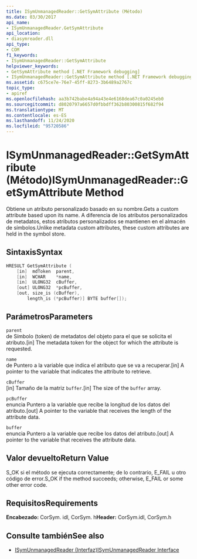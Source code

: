 ```yaml
---
title: ISymUnmanagedReader::GetSymAttribute (Método)
ms.date: 03/30/2017
api_name:
- ISymUnmanagedReader.GetSymAttribute
api_location:
- diasymreader.dll
api_type:
- COM
f1_keywords:
- ISymUnmanagedReader::GetSymAttribute
helpviewer_keywords:
- GetSymAttribute method [.NET Framework debugging]
- ISymUnmanagedReader::GetSymAttribute method [.NET Framework debugging]
ms.assetid: c675ce7e-76e7-45ff-8273-3b6489a2767c
topic_type:
- apiref
ms.openlocfilehash: aa3b742babe4a94a43e4e6168dea67c0a0245eb0
ms.sourcegitcommit: d8020797a6657d0fbbdff362b80300815f682f94
ms.translationtype: MT
ms.contentlocale: es-ES
ms.lasthandoff: 11/24/2020
ms.locfileid: "95720586"
---
```

# <a name="isymunmanagedreadergetsymattribute-method"></a><span data-ttu-id="d51cc-102">ISymUnmanagedReader::GetSymAttribute (Método)</span><span class="sxs-lookup"><span data-stu-id="d51cc-102">ISymUnmanagedReader::GetSymAttribute Method</span></span>

<span data-ttu-id="d51cc-103">Obtiene un atributo personalizado basado en su nombre.</span><span class="sxs-lookup"><span data-stu-id="d51cc-103">Gets a custom attribute based upon its name.</span></span> <span data-ttu-id="d51cc-104">A diferencia de los atributos personalizados de metadatos, estos atributos personalizados se mantienen en el almacén de símbolos.</span><span class="sxs-lookup"><span data-stu-id="d51cc-104">Unlike metadata custom attributes, these custom attributes are held in the symbol store.</span></span>  
  
## <a name="syntax"></a><span data-ttu-id="d51cc-105">Sintaxis</span><span class="sxs-lookup"><span data-stu-id="d51cc-105">Syntax</span></span>  
  
```cpp  
HRESULT GetSymAttribute (  
    [in]  mdToken  parent,  
    [in]  WCHAR    *name,  
    [in]  ULONG32  cBuffer,  
    [out] ULONG32  *pcBuffer,  
    [out, size_is (cBuffer),  
        length_is (*pcBuffer)] BYTE buffer[]);  
```  
  
## <a name="parameters"></a><span data-ttu-id="d51cc-106">Parámetros</span><span class="sxs-lookup"><span data-stu-id="d51cc-106">Parameters</span></span>  

 `parent`  
 <span data-ttu-id="d51cc-107">de Símbolo (token) de metadatos del objeto para el que se solicita el atributo.</span><span class="sxs-lookup"><span data-stu-id="d51cc-107">[in] The metadata token for the object for which the attribute is requested.</span></span>  
  
 `name`  
 <span data-ttu-id="d51cc-108">de Puntero a la variable que indica el atributo que se va a recuperar.</span><span class="sxs-lookup"><span data-stu-id="d51cc-108">[in] A pointer to the variable that indicates the attribute to retrieve.</span></span>  
  
 `cBuffer`  
 <span data-ttu-id="d51cc-109">[in] Tamaño de la matriz `buffer`.</span><span class="sxs-lookup"><span data-stu-id="d51cc-109">[in] The size of the `buffer` array.</span></span>  
  
 `pcBuffer`  
 <span data-ttu-id="d51cc-110">enuncia Puntero a la variable que recibe la longitud de los datos del atributo.</span><span class="sxs-lookup"><span data-stu-id="d51cc-110">[out] A pointer to the variable that receives the length of the attribute data.</span></span>  
  
 `buffer`  
 <span data-ttu-id="d51cc-111">enuncia Puntero a la variable que recibe los datos del atributo.</span><span class="sxs-lookup"><span data-stu-id="d51cc-111">[out] A pointer to the variable that receives the attribute data.</span></span>  
  
## <a name="return-value"></a><span data-ttu-id="d51cc-112">Valor devuelto</span><span class="sxs-lookup"><span data-stu-id="d51cc-112">Return Value</span></span>  

 <span data-ttu-id="d51cc-113">S_OK si el método se ejecuta correctamente; de lo contrario, E_FAIL u otro código de error.</span><span class="sxs-lookup"><span data-stu-id="d51cc-113">S_OK if the method succeeds; otherwise, E_FAIL or some other error code.</span></span>  
  
## <a name="requirements"></a><span data-ttu-id="d51cc-114">Requisitos</span><span class="sxs-lookup"><span data-stu-id="d51cc-114">Requirements</span></span>  

 <span data-ttu-id="d51cc-115">**Encabezado:** CorSym. idl, CorSym. h</span><span class="sxs-lookup"><span data-stu-id="d51cc-115">**Header:** CorSym.idl, CorSym.h</span></span>  
  
## <a name="see-also"></a><span data-ttu-id="d51cc-116">Consulte también</span><span class="sxs-lookup"><span data-stu-id="d51cc-116">See also</span></span>

- [<span data-ttu-id="d51cc-117">ISymUnmanagedReader (Interfaz)</span><span class="sxs-lookup"><span data-stu-id="d51cc-117">ISymUnmanagedReader Interface</span></span>](isymunmanagedreader-interface.md)
